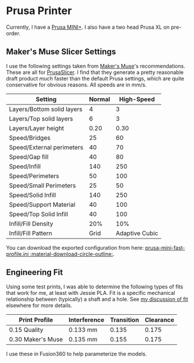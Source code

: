 # Prusa Printer

Currently, I have a [Prusa
MINI+](https://www.prusa3d.com/category/original-prusa-mini/). I also have a two
head Prusa XL on pre-order.

## Maker's Muse Slicer Settings

I use the following settings taken from [Maker's
Muse](https://www.makersmuse.com)'s recommendations. These are all for
[PrusaSlicer](https://www.prusa3d.com/page/prusaslicer_424/). I find that they
generate a pretty reasonable draft product _much_ faster than the default Prusa
settings, which are quite conservative for obvious reasons. All speeds are in
mm/s.

| Setting                    | Normal | High-Speed     |
| -------------------------- | ------ | -------------- |
| Layers/Bottom solid layers | 4      | 3              |
| Layers/Top solid layers    | 6      | 3              |
| Layers/Layer height        | 0.20   | 0.30           |
| Speed/Bridges              | 25     | 60             |
| Speed/External perimeters  | 40     | 70             |
| Speed/Gap fill             | 40     | 80             |
| Speed/Infill               | 140    | 250            |
| Speed/Perimeters           | 50     | 100            |
| Speed/Small Perimeters     | 25     | 50             |
| Speed/Solid Infill         | 140    | 250            |
| Speed/Support Material     | 40     | 100            |
| Speed/Top Solid Infill     | 40     | 100            |
| Infill/Fill Density        | 20%    | 10%            |
| Infill/Fill Pattern        | Grid   | Adaptive Cubic |

You can download the exported configuration from here:
[prusa-mini-fast-profile.ini :material-download-circle-outline:](/files/prusa-mini-fast-profile.ini).

## Engineering Fit

Using some test prints, I was able to determine the following types of fits that
work for me, at least with Jessie PLA. Fit is a specific mechanical relationship
between (typically) a shaft and a hole. See [my discussion of
fit](../mechanical/fit.md) elsewhere for more details.

| Print Profile     | Interference | Transition | Clearance |
| ----------------- | ------------ | ---------- | --------- |
| 0.15 Quality      | 0.133 mm     | 0.135      | 0.175     |
| 0.30 Maker's Muse | 0.135 mm     | 0.155      | 0.175     |

I use these in Fusion360 to help parameterize the models.
